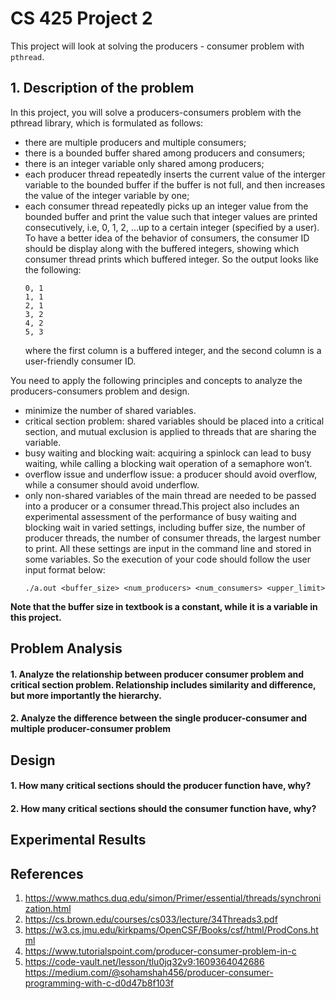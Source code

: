 # CS 425 Project 2

This project will look at solving the producers - consumer problem with `pthread`.

## 1. Description of the problem

In this project, you will solve a producers-consumers problem with the pthread library, which is formulated as follows:
- there are multiple producers and multiple consumers;
- there is a bounded buffer shared among producers and consumers;
- there is an integer variable only shared among producers;
- each producer thread repeatedly inserts the current value of the interger variable to the bounded buffer if the buffer is not full, and then increases the value of the integer variable by one;
- each consumer thread repeatedly picks up an integer value from the bounded buffer and print the value such that integer values are printed consecutively, i.e, 0, 1, 2, ...up to a certain integer (specified by a user). To have a better idea of the behavior of consumers, the consumer ID should be
display along with the buffered integers, showing which consumer thread prints which buffered
integer. So the output looks like the following:
    ```
    0, 1
    1, 1
    2, 1
    3, 2
    4, 2
    5, 3
    ```
    where the first column is a buffered integer, and the second column is a user-friendly consumer ID.

You need to apply the following principles and concepts to analyze the producers-consumers problem and design.
- minimize the number of shared variables.
- critical section problem: shared variables should be placed into a critical section, and mutual exclusion is applied to threads that are sharing the variable.
- busy waiting and blocking wait: acquiring a spinlock can lead to busy waiting, while calling a blocking wait operation of a semaphore won’t.
- overflow issue and underflow issue: a producer should avoid overflow, while a consumer should avoid underflow.
- only non-shared variables of the main thread are needed to be passed into a producer or a consumer thread.This project also includes an experimental assessment of the performance of busy waiting and blocking wait in varied settings, including buffer size, the number of producer threads, the number of consumer threads, the largest number to print. All these settings are input in the command line and stored in some variables. So the execution of your code should follow the user input format below:
    ```
    ./a.out <buffer_size> <num_producers> <num_consumers> <upper_limit>
    ```
**Note that the buffer size in textbook is a constant, while it is a variable in this project.**

## Problem Analysis

#### 1. Analyze the relationship between producer consumer problem and critical section problem.  Relationship includes similarity and difference, but more importantly the hierarchy.

#### 2. Analyze the difference between the single producer-consumer and multiple producer-consumer problem

## Design

#### 1. How many critical sections should the producer function have, why?

#### 2. How many critical sections should the consumer function have, why?

## Experimental Results

## References

1. https://www.mathcs.duq.edu/simon/Primer/essential/threads/synchronization.html
2. https://cs.brown.edu/courses/cs033/lecture/34Threads3.pdf
3. https://w3.cs.jmu.edu/kirkpams/OpenCSF/Books/csf/html/ProdCons.html
4. https://www.tutorialspoint.com/producer-consumer-problem-in-c
5. https://code-vault.net/lesson/tlu0jq32v9:1609364042686
 https://medium.com/@sohamshah456/producer-consumer-programming-with-c-d0d47b8f103f